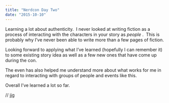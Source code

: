 ```yaml
---
title: "Nerdcon Day Two"
date: "2015-10-10"
---
```


<div class="content">
<p>Learning a lot about authenticity.  I never looked at writing fiction as a
process of interacting with the characters in your story as <em>people</em> .  This
is probably why I’ve never been able to write more than a few pages of
fiction.</p>
<p>Looking forward to applying what I’ve learned (hopefully I can remember it) to
some existing story idea as well as a few new ones that have come up during
the con.</p>
<p>The even has also helped me understand more about what works for me in regard
to interacting with groups of people and events like this.</p>
<p>Overall I’ve learned a lot so far.</p>
<p>// jjg</p>
</div>
